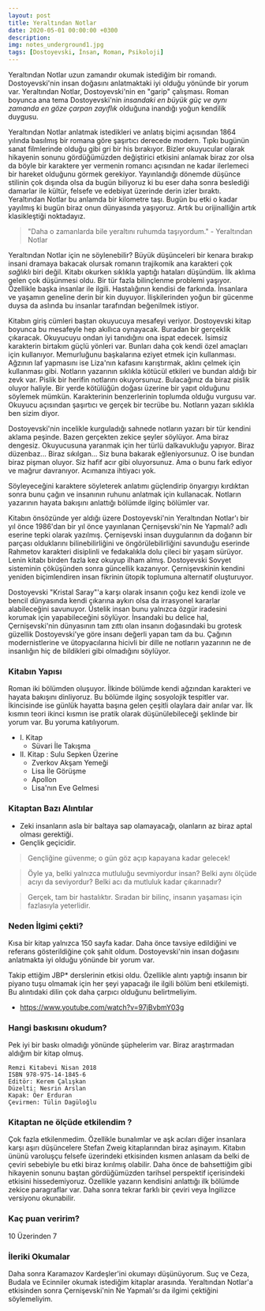 ```yaml
---
layout: post
title: Yeraltından Notlar
date: 2020-05-01 00:00:00 +0300
description: 
img: notes_underground1.jpg
tags: [Dostoyevski, İnsan, Roman, Psikoloji]
---
```


Yeraltından Notlar uzun zamandır okumak istediğim bir romandı. Dostoyevski'nin insan doğasını anlatmaktaki iyi olduğu yönünde bir yorum var. Yeraltından Notlar, Dostoyevski'nin en "garip" çalışması. Roman boyunca ana tema Dostoyevski'nin *insandaki en büyük güç ve aynı zamanda en göze çarpan zayıflık* olduğuna inandığı yoğun kendilik duygusu.

Yeraltından Notlar anlatmak istedikleri ve anlatış biçimi açısından 1864 yılında basılmış bir romana göre şaşırtıcı derecede modern. Tıpkı bugünün sanat filmlerinde olduğu gibi gri bir his bırakıyor. Bizler okuyucular olarak hikayenin sonunu gördüğümüzden değiştirici etkisini anlamak biraz zor olsa da böyle bir karaktere yer vermenin romancı açısından ne kadar ilerlemeci bir hareket olduğunu görmek gerekiyor. Yayınlandığı dönemde düşünce stilinin çok dışında olsa da bugün biliyoruz ki bu eser daha sonra beslediği damarlar ile kültür, felsefe ve edebiyat üzerinde derin izler bıraktı. Yeraltından Notlar bu anlamda bir kilometre taşı. Bugün bu etki o kadar yayılmış ki bugün biraz onun dünyasında yaşıyoruz. Artık bu orijinalliğin artık klasikleştiği noktadayız.

> "Daha o zamanlarda bile yeraltını ruhumda taşıyordum." - Yeraltından Notlar

Yeraltından Notlar için ne söylenebilir? Büyük düşünceleri bir kenara bırakıp insani dramaya bakacak olursak romanın trajikomik ana karakteri çok *sağlıklı* biri değil. Kitabı okurken sıklıkla yaptığı hataları düşündüm. İlk aklıma gelen çok düşünmesi oldu. Bir tür fazla bilinçlenme problemi yaşıyor. Özellikle başka insanlar ile ilgili. Hastalığının kendisi de farkında. İnsanlara ve yaşamın geneline derin bir kin duyuyor. İlişkilerinden yoğun bir gücenme duysa da aslında bu insanlar tarafından beğenilmek istiyor.

Kitabın giriş cümleri baştan okuyucuya mesafeyi veriyor. Dostoyevski kitap boyunca bu mesafeyle hep akıllıca oynayacak. Buradan bir gerçeklik çıkaracak. Okuyucuyu ondan iyi tanıdığını ona ispat edecek. İsimsiz karakterin birtakım güçlü yönleri var. Bunları daha çok kendi özel amaçları için kullanıyor. Memurluğunu başkalarına eziyet etmek için kullanması. Ağzının laf yapmasını ise Liza'nın kafasını karıştırmak, aklını çelmek için kullanması gibi. Notların yazarının sıklıkla kötücül etkileri ve bundan aldığı bir zevk var. Pislik bir herifin notlarını okuyorsunuz. Bulacağınız da biraz pislik oluyor haliyle. Bir yerde kötülüğün doğası üzerine bir yapıt olduğunu söylemek mümkün. Karakterinin benzerlerinin toplumda olduğu vurgusu var. Okuyucu açısından şaşırtıcı ve gerçek bir tecrübe bu. Notların yazarı sıklıkla ben sizim diyor.

Dostoyevski'nin incelikle kurguladığı sahnede notların yazarı bir tür kendini aklama peşinde. Bazen gerçekten zekice şeyler söylüyor. Ama biraz dengesiz. Okuyucusuna yaranmak için her türlü dalkavukluğu yapıyor. Biraz düzenbaz... Biraz sıkılgan... Siz buna bakarak eğleniyorsunuz. O ise bundan biraz pişman oluyor. Siz hafif acır gibi oluyorsunuz. Ama o bunu fark ediyor ve mağrur davranıyor. Acımanıza ihtiyacı yok.

Söyleyeceğini karaktere söyleterek anlatımı güçlendirip önyargıyı kırdıktan sonra bunu çağın ve insanının ruhunu anlatmak için kullanacak. Notların yazarının hayata bakışını anlattığı bölümde ilginç bölümler var.

Kitabın önsözünde yer aldığı üzere Dostoyevski'nin Yeraltından Notlar'ı bir yıl önce 1986'dan bir yıl önce yayınlanan Çernişevski'nin Ne Yapmalı? adlı eserine tepki olarak yazılmış. Çernişevski insan duygularının da doğanın bir parçası olduklarını bilinebilirliğini ve öngörülebilirliğini savunduğu eserinde Rahmetov karakteri disiplinli ve fedakalıkla dolu çileci bir yaşam sürüyor. Lenin kitabı birden fazla kez okuyup ilham almış. Dostoyevski Sovyet sisteminin çöküşünden sonra güncellik kazanıyor. Çernişevskinin kendini yeniden biçimlendiren insan fikrinin ütopik toplumuna alternatif oluşturuyor. 

Dostoyevski "Kristal Saray"'a karşı olarak insanın çoğu kez kendi izole ve bencil dünyasında kendi çıkarına aykırı olsa da irrasyonel kararlar alabileceğini savunuyor. Üstelik insan bunu yalnızca özgür iradesini korumak için yapabileceğini söylüyor. İnsandaki bu delice hal, Çernişevski'nin dünyasının tam zıttı olan insanın doğasındaki bu grotesk güzellik Dostoyevski'ye göre insanı değerli yapan tam da bu.
Çağının modernistlerine ve ütopyacılarına hicivli bir dille ne notların yazarının ne de insanlığın hiç de bildikleri gibi olmadığını söylüyor.

### Kitabın Yapısı

Roman iki bölümden oluşuyor. İlkinde bölümde kendi ağzından karakteri ve hayata bakışını dinliyoruz. Bu bölümde ilginç sosyolojik tespitler var. İkincisinde ise günlük hayatta başına gelen çeşitli olaylara dair anılar var. İlk kısmın teori ikinci kısmın ise pratik olarak düşünülebileceği şeklinde bir yorum var. Bu yoruma katılıyorum. 

* I. Kitap
    * Süvari İle Takışma
* II. Kitap : Sulu Sepken Üzerine
    * Zverkov Akşam Yemeği
    * Lisa İle Görüşme
    * Apollon
    * Lisa'nın Eve Gelmesi

### Kitaptan Bazı Alıntılar

* Zeki insanların asla bir baltaya sap olamayacağı, olanların az biraz aptal olması gerektiği.
* Gençlik geçicidir.

> Gençliğine güvenme; o gün göz açıp kapayana kadar gelecek!

> Öyle ya, belki yalnızca mutluluğu sevmiyordur insan? Belki aynı ölçüde acıyı da seviyordur? Belki acı da mutluluk kadar çıkarınadır?

> Gerçek, tam bir hastalıktır. Sıradan bir bilinç, insanın yaşaması için fazlasıyla yeterlidir.

### Neden İlgimi çekti?

Kısa bir kitap yalnızca 150 sayfa kadar. Daha önce tavsiye edildiğini ve referans gösterildiğine çok şahit oldum. Dostoyevski'nin insan doğasını anlatmakta iyi olduğu yönünde bir yorum var.

Takip ettiğim JBP* derslerinin etkisi oldu. Özellikle alıntı yaptığı insanın bir piyano tuşu olmamak için her şeyi yapacağı ile ilgili bölüm beni etkilemişti. Bu alıntıdaki dilin çok daha çarpıcı olduğunu belirtmeliyim.

* https://www.youtube.com/watch?v=97jBvbmY03g

### Hangi baskısını okudum?

Pek iyi bir baskı olmadığı yönünde şüphelerim var. Biraz araştırmadan aldığım bir kitap olmuş.

```
Remzi Kitabevi Nisan 2018
ISBN 978-975-14-1845-6
Editör: Kerem Çalışkan
Düzelti: Nesrin Arslan
Kapak: Öer Erduran
Çevirmen: Tülin Dagüloğlu
```

### Kitaptan ne ölçüde etkilendim ?

Çok fazla etkilenmedim. Özellikle bunalımlar ve aşk acıları diğer insanlara karşı aşırı düşüncelere Stefan Zweig kitaplarından biraz aşinayım. Kitabın ününü varoluşçu felsefe üzerindeki etkisinden kısmen anlasam da belki de çeviri sebebiyle bu etki biraz kırılmış olabilir. Daha önce de bahsettiğim gibi hikayenin sonunu baştan gördüğümüzden tarihsel perspektif içerisindeki etkisini hissedemiyoruz. Özellikle yazarın kendisini anlattığı ilk bölümde zekice paragraflar var. Daha sonra tekrar farklı bir çeviri veya İngilizce versiyonu okunabilir.

### Kaç puan veririm?

10 Üzerinden 7

### İleriki Okumalar

Daha sonra Karamazov Kardeşler'ini okumayı düşünüyorum. Suç ve Ceza, Budala ve Ecinniler okumak istediğim kitaplar arasında. Yeraltından Notlar'a etkisinden sonra Çernişevski'nin Ne Yapmalı'sı da ilgimi çektiğini söylemeliyim.
